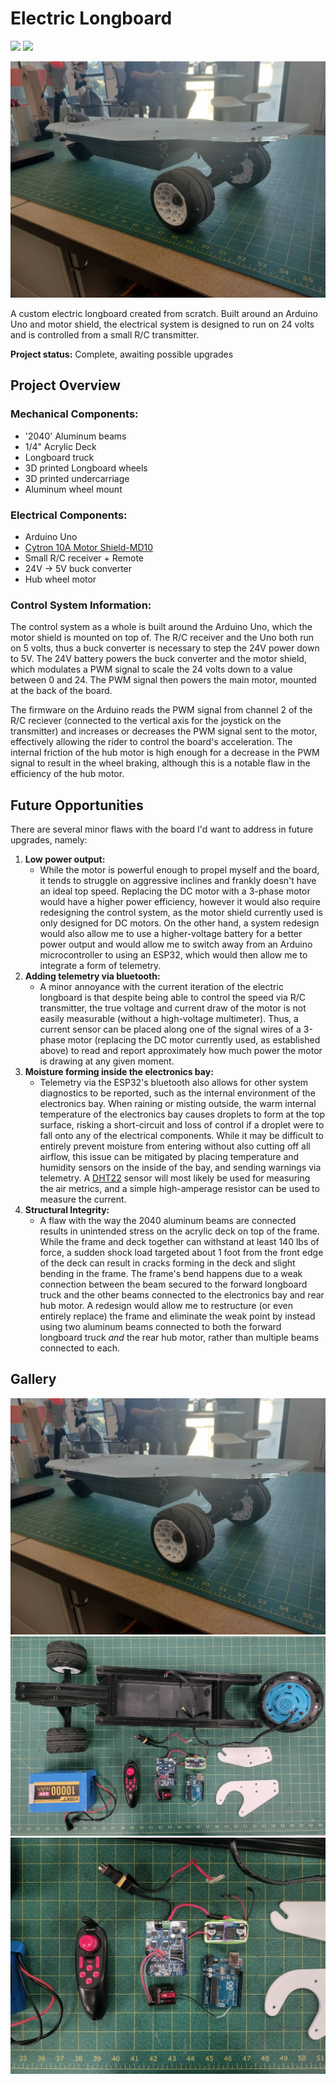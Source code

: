 # Electric Longboard

<div>
    <img src="https://img.shields.io/badge/Arduino_Uno-008385">
    <img src="https://img.shields.io/badge/Completed_2024-green">
</div>

<a href="../images/longboard/longboard.jpg" target="_blank"><img src="../images/longboard/longboard.jpg"></a>

A custom electric longboard created from scratch. Built around an Arduino Uno and motor shield, the electrical system is designed to run on 24 volts and is controlled from a small R/C transmitter.

**Project status:** Complete, awaiting possible upgrades

## Project Overview

### Mechanical Components:
- '2040' Aluminum beams
- 1/4" Acrylic Deck
- Longboard truck
- 3D printed Longboard wheels
- 3D printed undercarriage
- Aluminum wheel mount

### Electrical Components:
- Arduino Uno
- [Cytron 10A Motor Shield-MD10](https://www.cytron.io/p-10amp-7v-30v-dc-motor-driver-shield-for-arduino)
- Small R/C receiver + Remote
- 24V -> 5V buck converter
- Hub wheel motor

### Control System Information:
The control system as a whole is built around the Arduino Uno, which the motor shield is mounted on top of. The R/C receiver and the Uno both run on 5 volts, thus a buck converter is necessary to step the 24V power down to 5V. The 24V battery powers the buck converter and the motor shield, which modulates a PWM signal to scale the 24 volts down to a value between 0 and 24. The PWM signal then powers the main motor, mounted at the back of the board.

The firmware on the Arduino reads the PWM signal from channel 2 of the R/C reciever (connected to the vertical axis for the joystick on the transmitter) and increases or decreases the PWM signal sent to the motor, effectively allowing the rider to control the board's acceleration. The internal friction of the hub motor is high enough for a decrease in the PWM signal to result in the wheel braking, although this is a notable flaw in the efficiency of the hub motor.

## Future Opportunities
There are several minor flaws with the board I'd want to address in future upgrades, namely:
1. **Low power output:**
    - While the motor is powerful enough to propel myself and the board, it tends to struggle on aggressive inclines and frankly doesn't have an ideal top speed. Replacing the DC motor with a 3-phase motor would have a higher power efficiency, however it would also require redesigning the control system, as the motor shield currently used is only designed for DC motors. On the other hand, a system redesign would also allow me to use a higher-voltage battery for a better power output and would allow me to switch away from an Arduino microcontroller to using an ESP32, which would then allow me to integrate a form of telemetry.
2. **Adding telemetry via bluetooth:**
    - A minor annoyance with the current iteration of the electric longboard is that despite being able to control the speed via R/C transmitter, the true voltage and current draw of the motor is not easily measurable (without a high-voltage multimeter). Thus, a current sensor can be placed along one of the signal wires of a 3-phase motor (replacing the DC motor currently used, as established above) to read and report approximately how much power the motor is drawing at any given moment.
3. **Moisture forming inside the electronics bay:**
    - Telemetry via the ESP32's bluetooth also allows for other system diagnostics to be reported, such as the internal environment of the electronics bay. When raining or misting outside, the warm internal temperature of the electronics bay causes droplets to form at the top surface, risking a short-circuit and loss of control if a droplet were to fall onto any of the electrical components. While it may be difficult to entirely prevent moisture from entering without also cutting off all airflow, this issue can be mitigated by placing temperature and humidity sensors on the inside of the bay, and sending warnings via telemetry. A [DHT22](https://www.adafruit.com/product/385) sensor will most likely be used for measuring the air metrics, and a simple high-amperage resistor can be used to measure the current.
4. **Structural Integrity:**
    - A flaw with the way the 2040 aluminum beams are connected results in unintended stress on the acrylic deck on top of the frame. While the frame and deck together can withstand at least 140 lbs of force, a sudden shock load targeted about 1 foot from the front edge of the deck can result in cracks forming in the deck and slight bending in the frame. The frame's bend happens due to a weak connection between the beam secured to the forward longboard truck and the other beams connected to the electronics bay and rear hub motor. A redesign would allow me to restructure (or even entirely replace) the frame and eliminate the weak point by instead using two aluminum beams connected to both the forward longboard truck *and* the rear hub motor, rather than multiple beams connected to each.

## Gallery
<a href="../images/longboard/longboard.jpg" target="_blank"><img src="../images/longboard/longboard.jpg"></a>
<a href="../images/longboard/components.jpg" target="_blank"><img src="../images/longboard/components.jpg"></a>
<a href="../images/longboard/electrical.jpg" target="_blank"><img src="../images/longboard/electrical.jpg"></a>
